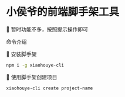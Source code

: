 # 小侯爷的前端脚手架工具

🌰 暂时功能不多，按照提示操作即可

命令介绍

🍎 安装脚手架
```bash
npm i -g xiaohouye-cli
```

🍏 使用脚手架创建项目

```bash
xiaohouye-cli create project-name
```
